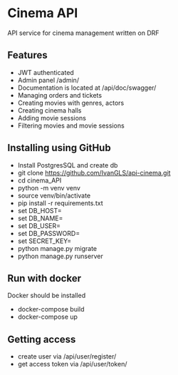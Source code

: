 # Cinema API

API service for cinema management written on DRF

## Features
* JWT authenticated
* Admin panel /admin/
* Documentation is located at /api/doc/swagger/
* Managing orders and tickets
* Creating movies with genres, actors
* Creating cinema halls
* Adding movie sessions
* Filtering movies and movie sessions

## Installing using GitHub
* Install PostgresSQL and create db
* git clone https://github.com/IvanGLS/api-cinema.git
* cd cinema_API
* python -m venv venv
* source venv/bin/activate
* pip install -r requirements.txt
* set DB_HOST=<your db hostname>
* set DB_NAME=<your db name>
* set DB_USER=<your db username>
* set DB_PASSWORD=<your db user password>
* set SECRET_KEY=<your secret key>
* python manage.py migrate
* python manage.py runserver

## Run with docker
Docker should be installed
* docker-compose build
* docker-compose up

## Getting access
* create user via /api/user/register/
* get access token via /api/user/token/